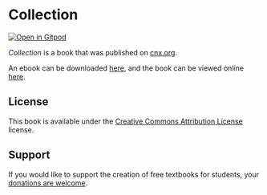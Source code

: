 # Collection

[![Open in Gitpod](https://gitpod.io/button/open-in-gitpod.svg)](https://gitpod.io/from-referrer/)

_Collection_ is a book that was published on [cnx.org](https://cnx.org/).

An ebook can be downloaded [here](https://github.com/cnx-user-books/cnxbook-collection/releases/latest), and the book can be viewed online [here](https://github.com/cnx-user-books/cnxbook-collection/releases/latest).

## License
This book is available under the [Creative Commons Attribution License](./LICENSE) license.

## Support
If you would like to support the creation of free textbooks for students, your [donations are welcome](https://riceconnect.rice.edu/donation/support-openstax-banner).
